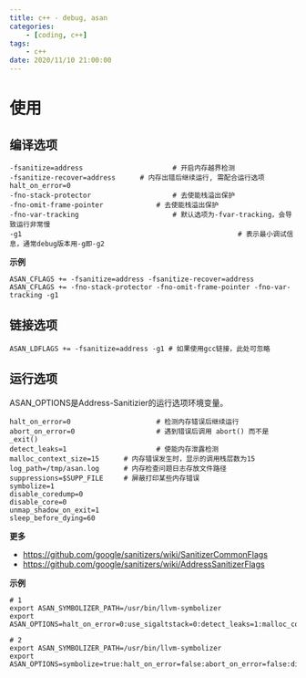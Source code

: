 ```yaml
---
title: c++ - debug, asan
categories: 
	- [coding, c++]
tags:
	- c++
date: 2020/11/10 21:00:00
---
```


# 使用

## 编译选项

```shell
-fsanitize=address						# 开启内存越界检测
-fsanitize-recover=address		# 内存出错后继续运行, 需配合运行选项 halt_on_error=0
-fno-stack-protector 					# 去使能栈溢出保护
-fno-omit-frame-pointer 			# 去使能栈溢出保护
-fno-var-tracking 						# 默认选项为-fvar-tracking，会导致运行非常慢
-g1														# 表示最小调试信息，通常debug版本用-g即-g2
```

**示例**

```shell
ASAN_CFLAGS += -fsanitize=address -fsanitize-recover=address
ASAN_CFLAGS += -fno-stack-protector -fno-omit-frame-pointer -fno-var-tracking -g1
```

## 链接选项

```shell
ASAN_LDFLAGS += -fsanitize=address -g1 # 如果使用gcc链接，此处可忽略
```

## 运行选项

ASAN_OPTIONS是Address-Sanitizier的运行选项环境变量。

```shell
halt_on_error=0 					# 检测内存错误后继续运行
abort_on_error=0					# 遇到错误后调用 abort() 而不是 _exit()
detect_leaks=1 						# 使能内存泄露检测
malloc_context_size=15 		# 内存错误发生时，显示的调用栈层数为15
log_path=/tmp/asan.log 		# 内存检查问题日志存放文件路径
suppressions=$SUPP_FILE		# 屏蔽打印某些内存错误
symbolize=1
disable_coredump=0
disable_core=0
unmap_shadow_on_exit=1
sleep_before_dying=60
```

**更多**

- https://github.com/google/sanitizers/wiki/SanitizerCommonFlags
- https://github.com/google/sanitizers/wiki/AddressSanitizerFlags

**示例**

```shell
# 1
export ASAN_SYMBOLIZER_PATH=/usr/bin/llvm-symbolizer
export ASAN_OPTIONS=halt_on_error=0:use_sigaltstack=0:detect_leaks=1:malloc_context_size=15:log_path=/tmp/asan.log:suppressions=$SUPP_FILE

# 2
export ASAN_SYMBOLIZER_PATH=/usr/bin/llvm-symbolizer
export ASAN_OPTIONS=symbolize=true:halt_on_error=false:abort_on_error=false:disable_coredump=false:unmap_shadow_on_exit=true:disable_core=false:sleep_before_dying=15:log_path=asan_log
```
